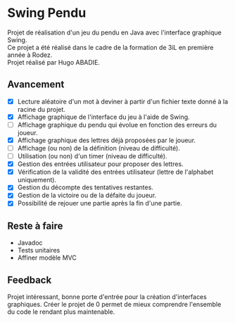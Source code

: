 # Swing Pendu

Projet de réalisation d'un jeu du pendu en Java avec l'interface graphique Swing.<br>
Ce projet a été réalisé dans le cadre de la formation de 3iL en première année à Rodez.<br>
Projet réalisé par Hugo ABADIE.

## Avancement

- [x] Lecture aléatoire d'un mot à deviner à partir d'un fichier texte donné à la racine du projet.
- [x] Affichage graphique de l'interface du jeu à l'aide de Swing.
- [ ] Affichage graphique du pendu qui évolue en fonction des erreurs du joueur.
- [x] Affichage graphique des lettres déjà proposées par le joueur.
- [ ] Affichage (ou non) de la définition (niveau de difficulté).
- [ ] Utilisation (ou non) d'un timer (niveau de difficulté).
- [x] Gestion des entrées utilisateur pour proposer des lettres.
- [x] Vérification de la validité des entrées utilisateur (lettre de l'alphabet uniquement).
- [x] Gestion du décompte des tentatives restantes.
- [x] Gestion de la victoire ou de la défaite du joueur.
- [x] Possibilité de rejouer une partie après la fin d'une partie.

## Reste à faire

- Javadoc
- Tests unitaires
- Affiner modèle MVC


## Feedback

Projet intéressant, bonne porte d'entrée pour la création d'interfaces graphiques.
Créer le projet de 0 permet de mieux comprendre l'ensemble du code le rendant plus maintenable.